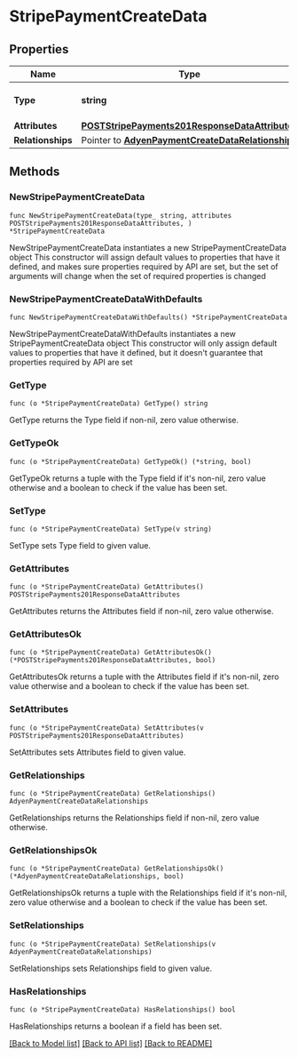 # StripePaymentCreateData

## Properties

Name | Type | Description | Notes
------------ | ------------- | ------------- | -------------
**Type** | **string** | The resource&#39;s type | [default to "stripe_payments"]
**Attributes** | [**POSTStripePayments201ResponseDataAttributes**](POSTStripePayments201ResponseDataAttributes.md) |  | 
**Relationships** | Pointer to [**AdyenPaymentCreateDataRelationships**](AdyenPaymentCreateDataRelationships.md) |  | [optional] 

## Methods

### NewStripePaymentCreateData

`func NewStripePaymentCreateData(type_ string, attributes POSTStripePayments201ResponseDataAttributes, ) *StripePaymentCreateData`

NewStripePaymentCreateData instantiates a new StripePaymentCreateData object
This constructor will assign default values to properties that have it defined,
and makes sure properties required by API are set, but the set of arguments
will change when the set of required properties is changed

### NewStripePaymentCreateDataWithDefaults

`func NewStripePaymentCreateDataWithDefaults() *StripePaymentCreateData`

NewStripePaymentCreateDataWithDefaults instantiates a new StripePaymentCreateData object
This constructor will only assign default values to properties that have it defined,
but it doesn't guarantee that properties required by API are set

### GetType

`func (o *StripePaymentCreateData) GetType() string`

GetType returns the Type field if non-nil, zero value otherwise.

### GetTypeOk

`func (o *StripePaymentCreateData) GetTypeOk() (*string, bool)`

GetTypeOk returns a tuple with the Type field if it's non-nil, zero value otherwise
and a boolean to check if the value has been set.

### SetType

`func (o *StripePaymentCreateData) SetType(v string)`

SetType sets Type field to given value.


### GetAttributes

`func (o *StripePaymentCreateData) GetAttributes() POSTStripePayments201ResponseDataAttributes`

GetAttributes returns the Attributes field if non-nil, zero value otherwise.

### GetAttributesOk

`func (o *StripePaymentCreateData) GetAttributesOk() (*POSTStripePayments201ResponseDataAttributes, bool)`

GetAttributesOk returns a tuple with the Attributes field if it's non-nil, zero value otherwise
and a boolean to check if the value has been set.

### SetAttributes

`func (o *StripePaymentCreateData) SetAttributes(v POSTStripePayments201ResponseDataAttributes)`

SetAttributes sets Attributes field to given value.


### GetRelationships

`func (o *StripePaymentCreateData) GetRelationships() AdyenPaymentCreateDataRelationships`

GetRelationships returns the Relationships field if non-nil, zero value otherwise.

### GetRelationshipsOk

`func (o *StripePaymentCreateData) GetRelationshipsOk() (*AdyenPaymentCreateDataRelationships, bool)`

GetRelationshipsOk returns a tuple with the Relationships field if it's non-nil, zero value otherwise
and a boolean to check if the value has been set.

### SetRelationships

`func (o *StripePaymentCreateData) SetRelationships(v AdyenPaymentCreateDataRelationships)`

SetRelationships sets Relationships field to given value.

### HasRelationships

`func (o *StripePaymentCreateData) HasRelationships() bool`

HasRelationships returns a boolean if a field has been set.


[[Back to Model list]](../README.md#documentation-for-models) [[Back to API list]](../README.md#documentation-for-api-endpoints) [[Back to README]](../README.md)


